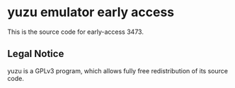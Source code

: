 yuzu emulator early access
=============

This is the source code for early-access 3473.

## Legal Notice

yuzu is a GPLv3 program, which allows fully free redistribution of its source code.